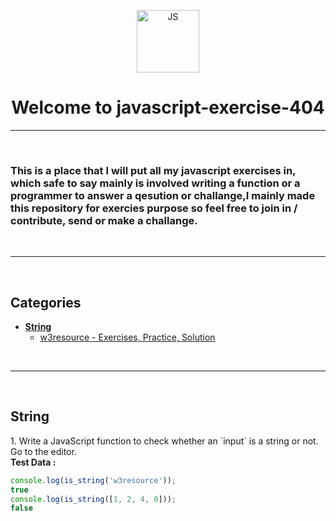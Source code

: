 <p align="center"><img src="https://camo.githubusercontent.com/e1a54ddebc870cb971c713b20765f1c2ed328efff836eebe3c2bafccbc12bb0a/68747470733a2f2f696d672e69636f6e73382e636f6d2f636f6c6f722f3334342f6a6176617363726970742e706e67" width="100px" align="center" alt="JS"></p>
<h1 align="center" style="border:none;"> Welcome to javascript-exercise-404</h1>
<hr>
<br>
<h3>This is a place that I will put all my javascript exercises in, which safe to say mainly is involved writing a function or a programmer to answer a qesution or challange,I mainly made this repository for exercies purpose so feel free to join in / contribute, send or make a challange.</h3>
<br>
<hr>
<br>
<h2> Categories </h2>
<ul> 
    <li>
        <a href="#String" title="String"><b>String</b></a>
        <ul>
            <li>
                <a href="https://www.w3resource.com/javascript-exercises/javascript-string-exercises.php" alt="w3resource - Exercises, Practice, Solution">w3resource - Exercises, Practice, Solution</a>
            </li>
        </ul>
    </li>
</ul>
<br>
<hr>
<br>
<h2 id="String"><b>String</b></h2>
<p>1. Write a JavaScript function to check whether an `input` is a string or not. Go to the editor.
    <br><b>Test Data :</b>
</p>

```js
console.log(is_string('w3resource'));
true
console.log(is_string([1, 2, 4, 0]));
false
```
